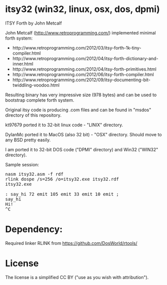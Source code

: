 itsy32 (win32, linux, osx, dos, dpmi)
==========

ITSY Forth by John Metcalf

John Metcalf (http://www.retroprogramming.com/) implemented minimal forth system:
<ul>
<li>http://www.retroprogramming.com/2012/03/itsy-forth-1k-tiny-compiler.html
<li>http://www.retroprogramming.com/2012/04/itsy-forth-dictionary-and-inner.html
<li>http://www.retroprogramming.com/2012/04/itsy-forth-primitives.html
<li>http://www.retroprogramming.com/2012/06/itsy-forth-compiler.html
<li>http://www.retroprogramming.com/2012/09/itsy-documenting-bit-twiddling-voodoo.html
</ul>
Resulting binary has very impressive size (978 bytes) and can be used to bootstrap complete forth system.

Original itsy code is producing .com files and can be found in "msdos" directory of this repository.

kt97679 ported it to 32-bit linux code - "LINIX" directory.

DylanMc ported it to MacOS (also 32 bit) - "OSX" directory. Should move to any BSD pretty easily.

I am ported it to 32-bit DOS code ("DPMI" directory) and Win32 ("WIN32" directory).

Sample session:
<pre>
nasm itsy32.asm -f rdf
rlink dospe /s=256 /o=itsy32.exe itsy32.rdf
itsy32.exe

: say_hi 72 emit 105 emit 33 emit 10 emit ;
say_hi
Hi!
^C
</pre>

Dependency:
==========

Required linker RLINK from https://github.com/DosWorld/rtools/

License
==========

The license is a simplified CC BY ("use as you wish with attribution").
